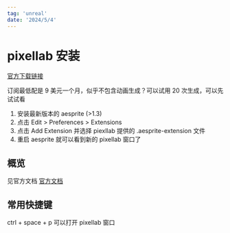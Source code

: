 ```yaml
---
tag: 'unreal'
date: '2024/5/4'
---
```


# pixellab 安装

[官方下载链接](https://www.pixellab.ai/account#installation)

订阅最低配是 9 美元一个月，似乎不包含动画生成？可以试用 20 次生成，可以先试试看

1. 安装最新版本的 aesprite (>1.3)
2. 点击 Edit > Preferences > Extensions
3. 点击 Add Extension 并选择 piexllab 提供的 .aesprite-extension 文件
4. 重启 aesprite 就可以看到新的 pixellab 窗口了

## 概览

见官方文档 [官方文档](https://www.pixellab.ai/docs)

## 常用快捷键
ctrl + space + p 可以打开 pixellab 窗口
